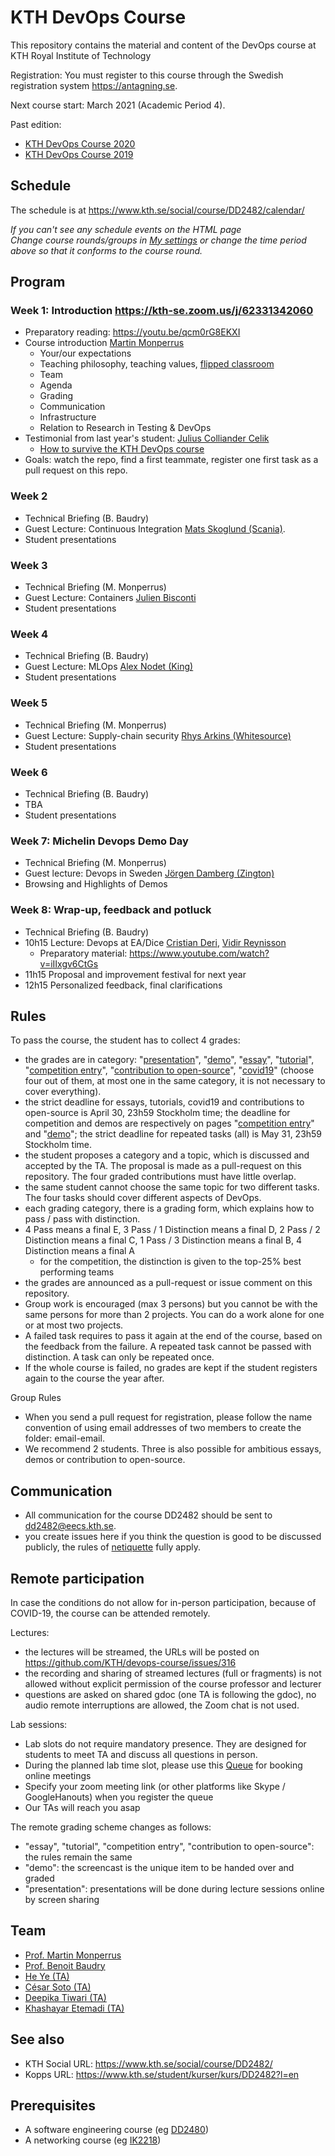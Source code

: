 # KTH DevOps Course

This repository contains the material and content of the DevOps course at KTH Royal Institute of Technology

Registration: You must register to this course through the Swedish registration system <https://antagning.se>.

Next course start: March 2021 (Academic Period 4).

Past edition:
* [KTH DevOps Course 2020](https://github.com/KTH/devops-course/blob/master/attic/2020/)
* [KTH DevOps Course 2019](https://github.com/KTH/devops-course/blob/master/attic/2019/)

## Schedule

The schedule is at <https://www.kth.se/social/course/DD2482/calendar/>

*If you can't see any schedule events on the HTML page*  
*Change course rounds/groups in [My settings](https://www.kth.se/social/course/DD2482/subscription/) or change the time period above so that it conforms to the course round.*

## Program

### Week 1: Introduction <https://kth-se.zoom.us/j/62331342060>
* Preparatory reading: <https://youtu.be/qcm0rG8EKXI>
* Course introduction [Martin Monperrus](https://www.monperrus.net/martin/)
  * Your/our expectations
  * Teaching philosophy, teaching values, [flipped classroom](https://en.wikipedia.org/wiki/Flipped_classroom)
  * Team
  * Agenda
  * Grading
  * Communication
  * Infrastructure
  * Relation to Research in Testing & DevOps 
* Testimonial from last year's student: [Julius Colliander Celik](https://github.com/juliuscc)
  * [How to survive the KTH DevOps course](https://docs.google.com/presentation/d/1sqfWk3DmM0fNAC61k2nNR5qrg-LttAiviYhA_BkaN9o/edit?usp=sharing)
* Goals: watch the repo, find a first teammate, register one first task as a pull request on this repo.

### Week 2
* Technical Briefing (B. Baudry)
* Guest Lecture: Continuous Integration [Mats Skoglund (Scania)](https://www.linkedin.com/in/matsskoglund/).
* Student presentations

### Week 3
* Technical Briefing (M. Monperrus)
* Guest Lecture: Containers [Julien Bisconti](https://www.linkedin.com/in/julienbisconti/) 
* Student presentations

### Week 4
* Technical Briefing (B. Baudry)
* Guest Lecture: MLOps [Alex Nodet (King)](https://www.linkedin.com/in/alexnodet/)
* Student presentations

### Week 5
* Technical Briefing (M. Monperrus)
* Guest Lecture: Supply-chain security [Rhys Arkins (Whitesource)](https://www.linkedin.com/in/rhys-arkins-5a643a/) 
* Student presentations

### Week 6
* Technical Briefing (B. Baudry)
* TBA
* Student presentations

### Week 7: Michelin Devops Demo Day
* Technical Briefing (M. Monperrus)
* Guest lecture: Devops in Sweden [Jörgen Damberg (Zington)](https://www.linkedin.com/in/kejsardamberg/)
* Browsing and Highlights of Demos

### Week 8: Wrap-up, feedback and potluck
* Technical Briefing (B. Baudry)
* 10h15 Lecture: Devops at EA/Dice [Cristian Deri](https://se.linkedin.com/in/cristian-deri), [Vidir Reynisson](https://se.linkedin.com/in/vidirr)
  * Preparatory material: <https://www.youtube.com/watch?v=iIIxgv6CtGs>
* 11h15 Proposal and improvement festival for next year
* 12h15 Personalized feedback, final clarifications


## Rules


To pass the course, the student has to collect 4 grades:
* the grades are in category: "[presentation](https://github.com/KTH/devops-course/tree/master/contributions/presentation)", "[demo](https://github.com/KTH/devops-course/tree/master/contributions/demo)", "[essay](https://github.com/KTH/devops-course/tree/master/contributions/essay)", "[tutorial](https://github.com/KTH/devops-course/tree/master/contributions/tutorial)", "[competition entry](https://github.com/KTH/devops-course/tree/master/contributions/competition)", "[contribution to open-source](https://github.com/KTH/devops-course/tree/master/contributions/open-source)", "[covid19](https://github.com/KTH/devops-course/tree/master/contributions/covid19)" (choose four out of them, at most one in the same category, it is not necessary to cover everything).  
* the strict deadline for essays, tutorials, covid19 and contributions to open-source is April 30, 23h59 Stockholm time; the deadline for competition and demos are respectively on pages "[competition entry](https://github.com/KTH/devops-course/tree/master/contributions/competition)" and "[demo](https://github.com/KTH/devops-course/tree/master/contributions/demo)"; the strict deadline for repeated tasks (all) is May 31, 23h59 Stockholm time.
* the student proposes a category and a topic, which is discussed and accepted by the TA. The proposal is made as a pull-request on this repository. The four graded contributions must have little overlap.
* the same student cannot choose the same topic for two different tasks. The four tasks should cover different aspects of DevOps.
* each grading category, there is a grading form, which explains how to pass / pass with distinction.
* 4 Pass means a final E, 3 Pass / 1 Distinction means a final D, 2 Pass / 2 Distinction means a final C, 1 Pass / 3 Distinction means a final B, 4 Distinction means a final A
  * for the competition, the distinction is given to the top-25% best performing teams
* the grades are announced as a pull-request or issue comment on this repository.   
* Group work is encouraged (max 3 persons) but you cannot be with the same persons for more than 2 projects. You can do a work alone for one or at most two projects.
* A failed task requires to pass it again at the end of the course, based on the feedback from the failure. A repeated task cannot be passed with distinction. A task can only be repeated once.
* If the whole course is failed, no grades are kept if the student registers again to the course the year after. 

Group Rules
* When you send a pull request for registration, please follow the name convention of using email addresses of two members to create the folder: email-email.
* We recommend 2 students. Three is also possible for ambitious essays, demos or contribution to open-source.

## Communication

* All communication for the course DD2482 should be sent to <dd2482@eecs.kth.se>.
* you create issues here if you think the question is good to be discussed publicly, the rules of [netiquette](https://en.wikipedia.org/wiki/Etiquette_in_technology) fully apply.

## Remote participation

In case the conditions do not allow for in-person participation, because of COVID-19, the course can be attended remotely.

Lectures:

* the lectures will be streamed, the URLs will be posted on https://github.com/KTH/devops-course/issues/316
* the recording and sharing of streamed lectures (full or fragments) is not allowed without explicit permission of the course professor and lecturer
* questions are asked on shared gdoc (one TA is following the gdoc), no audio remote interruptions are allowed, the Zoom chat is not used.

Lab sessions:

* Lab slots do not require mandatory presence. They are designed for students to meet TA and discuss all questions in person.
* During the planned lab time slot, please use this [Queue](http://queue.csc.kth.se/#/queue/DD2482) for booking online meetings
* Specify your zoom meeting link (or other platforms like Skype / GoogleHanouts) when you register the queue
* Our TAs will reach you asap

The remote grading scheme changes as follows:

* "essay", "tutorial", "competition entry", "contribution to open-source": the rules remain the same
* "demo": the screencast is the unique item to be handed over and graded
* "presentation": presentations will be done during lecture sessions online by screen sharing

## Team

* [Prof. Martin Monperrus](http://www.monperrus.net/martin/)
* [Prof. Benoit Baudry](https://softwarediversity.eu/)
* [He Ye (TA)](https://www.kth.se/profile/heye)
* [César Soto (TA)](https://cesarsotovalero.github.io/)
* [Deepika Tiwari (TA)](https://www.kth.se/profile/deepikat)
* [Khashayar Etemadi (TA)](https://www.kth.se/profile/khaes)

## See also

* KTH Social URL: <https://www.kth.se/social/course/DD2482/>
* Kopps URL: <https://www.kth.se/student/kurser/kurs/DD2482?l=en>

## Prerequisites

* A software engineering course (eg [DD2480](https://www.kth.se/student/kurser/kurs/DD2480))
* A networking course (eg [IK2218](https://www.kth.se/student/kurser/kurs/IK2218?l=en))


